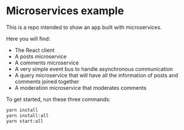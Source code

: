 # Microservices example

This is a repo intended to show an app built with microservices.

Here you will find:

- The React client
- A posts microservice
- A comments microservice
- A very simple event bus to handle asynchronous communication
- A query microservice that will have all the information of posts and comments joined together
- A moderation microservice that moderates comments

To get started, run these three commands:

```zsh
yarn install
yarn install:all
yarn start:all
```
